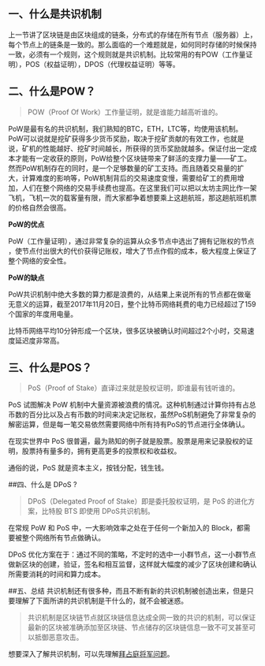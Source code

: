 ## 一、什么是共识机制
上一节讲了区块链是由区块组成的链条，分布式的存储在所有节点（服务器）上，每个节点上的链条是一致的。那么面临的一个难题就是，如何同时存储的时候保持一致，必须有一个规则，这个规则就是共识机制。比较常用的有POW（工作量证明），POS（权益证明），DPOS（代理权益证明）等等。

## 二、什么是POW？
>POW（Proof Of Work）工作量证明，就是谁能力越高听谁的。

PoW是最有名的共识机制，我们熟知的BTC，ETH，LTC等，均使用该机制。PoW可以说就是挖矿获得多少货币奖励，取决于挖矿贡献的有效工作，也就是说，矿机的性能越好、挖矿时间越长，所获得的货币奖励就越多。保证付出一定成本才能有一定收获的原则，PoW给整个区块链带来了鲜活的支撑力量——矿工。然而PoW机制存在的同时，是一个足够数量的矿工支持。而且随着交易量的扩大，计算难度的影响等，PoW机制背后的交易速度变慢，需要给矿工的费用增加，人们在整个网络的交易手续费也提高。在这里我们可以把以太坊主网比作一架飞机，飞机一次的载客量有限，而大家都争着想要乘上这趟航班，那这趟航班机票的价格自然会很高。

**PoW的优点**

PoW（工作量证明），通过非常复杂的运算从众多节点中选出了拥有记账权的节点 ，使节点付出很大的代价获得记账权，增大了节点作假的成本，极大程度上保证了整个网络的安全性。

**PoW的缺点**

PoW共识机制中绝大多数的算力都是浪费的，从结果上来说所有的节点都在做毫无意义的运算，截至2017年11月20日，整个比特币网络耗费的电力已经超过了159个国家的年度用电量。

比特币网络平均10分钟形成一个区块，很多区块被确认时间超过2个小时，交易速度延迟度非常高。

## 三、什么是POS？
>PoS（Proof of Stake）直译过来就是股权证明，即谁最有钱听谁的。 

PoS 试图解决 PoW 机制中大量资源被浪费的情况。这种机制通过计算你持有占总币数的百分比以及占有币数的时间来决定记账权，虽然PoS机制避免了非常复杂的解密运算，但是每一笔交易依然需要网络中所有持有PoS的节点进行全体确认。

在现实世界中 PoS 很普遍，最为熟知的例子就是股票。股票是用来记录股权的证明，股票持有量多的，拥有更高更多的投票权和收益权。

通俗的说，PoS 就是资本主义，按钱分配，钱生钱。

##四、什么是 DPoS ?
>DPoS（Delegated Proof of Stake）即是委托股权证明，是 PoS 的进化方案，比特股 BTS 即使用 DPoS共识机制。

在常规 PoW 和 PoS 中，一大影响效率之处在于任何一个新加入的 Block，都需要被整个网络所有节点做确认。

DPoS 优化方案在于：通过不同的策略，不定时的选中一小群节点，这一小群节点做新区块的创建，验证，签名和相互监督，这样就大幅度的减少了区块创建和确认所需要消耗的时间和算力成本。

##五、总结
共识机制还有很多种，而且不断有新的共识机制被创造出来，但是只要理解了下面所讲的共识机制是干什么的，就不会被迷惑。
>共识机制是区块链节点就区块链信息达成全网一致的共识的机制，可以保证最新的区块被准确添加至区块链、节点储存的区块链信息一致不可叉甚至可以抵御恶意攻击。

想要深入了解共识机制，可以先理解[拜占庭将军问题](https://medium.com/@chlin_18944/%E5%A6%82%E4%BD%95%E8%A7%A3%E9%87%8A%E6%8B%9C%E5%8D%A0%E5%BA%AD%E5%B0%86%E5%86%9B%E9%97%AE%E9%A2%98-dbfc9db4bede)。